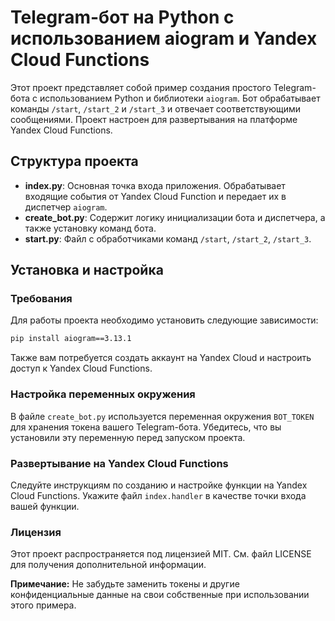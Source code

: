 # Telegram-бот на Python с использованием aiogram и Yandex Cloud Functions

Этот проект представляет собой пример создания простого Telegram-бота с использованием Python и библиотеки `aiogram`. Бот обрабатывает команды `/start`, `/start_2` и `/start_3` и отвечает соответствующими сообщениями. Проект настроен для развертывания на платформе Yandex Cloud Functions.

## Структура проекта

- **index.py**: Основная точка входа приложения. Обрабатывает входящие события от Yandex Cloud Function и передает их в диспетчер `aiogram`.
- **create_bot.py**: Содержит логику инициализации бота и диспетчера, а также установку команд бота.
- **start.py**: Файл с обработчиками команд `/start`, `/start_2`, `/start_3`.

## Установка и настройка

### Требования

Для работы проекта необходимо установить следующие зависимости:

```bash
pip install aiogram==3.13.1
```

Также вам потребуется создать аккаунт на Yandex Cloud и настроить доступ к Yandex Cloud Functions.

### Настройка переменных окружения

В файле `create_bot.py` используется переменная окружения `BOT_TOKEN` для хранения токена вашего Telegram-бота. Убедитесь, что вы установили эту переменную перед запуском проекта.

### Развертывание на Yandex Cloud Functions

Следуйте инструкциям по созданию и настройке функции на Yandex Cloud Functions. Укажите файл `index.handler` в качестве точки входа вашей функции.

### Лицензия

Этот проект распространяется под лицензией MIT. См. файл LICENSE для получения дополнительной информации.

**Примечание:** Не забудьте заменить токены и другие конфиденциальные данные на свои собственные при использовании этого примера.

